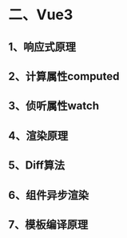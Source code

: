 # 二、Vue3
## 1、响应式原理

## 2、计算属性computed

## 3、侦听属性watch


## 4、渲染原理
## 5、Diff算法

## 6、组件异步渲染

## 7、模板编译原理